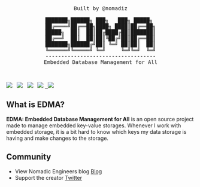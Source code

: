 <pre align="center">
Built by @nomadiz

███████╗██████╗ ███╗   ███╗ █████╗ 
██╔════╝██╔══██╗████╗ ████║██╔══██╗
█████╗  ██║  ██║██╔████╔██║███████║
██╔══╝  ██║  ██║██║╚██╔╝██║██╔══██║
███████╗██████╔╝██║ ╚═╝ ██║██║  ██║
╚══════╝╚═════╝ ╚═╝     ╚═╝╚═╝  ╚═╝
-----------------------------------
Embedded Database Management for All
</pre>
<br/>

<p>
 <a href="https://github.com/nomadiz/edma"><img src="https://img.shields.io/badge/built_with-Rust-dca282.svg?style=flat-square"></a>
&nbsp;
<a href="https://github.com/nomadiz/edma"><img src="https://img.shields.io/github/v/release/nomadiz/edma?color=%23ff00a0&include_prereleases&label=version&sort=semver&style=flat-square"></a>
&nbsp;
<a href="https://github.com/nomadiz/edma/blob/master/LICENSE">
<img src="https://img.shields.io/badge/license-MIT License-00bfff.svg?style=flat-square"></a>
&nbsp;
    <a href="https://github.com/nomadiz/edma/graphs/contributors" alt="Contributors">
        <img src="https://img.shields.io/github/contributors/nomadiz/edma" /></a>
    <a href="https://github.com/nomadiz/edma/pulse" alt="Activity">
        &nbsp;
        <img src="https://img.shields.io/github/commit-activity/m/nomadiz/edma" />
	</a>
</p>

## What is EDMA?

**EDMA: Embedded Database Management for All** is an open source project made to manage embedded key-value storages. Whenever I work with embedded storage, it is a bit hard to know which keys my data storage is having and make changes to the storage.

## Community

-   View Nomadic Engineers blog [Blog](https://nomadiz.hashnode.dev/)
-   Support the creator [Twitter](https://twitter.com/chasechung111)
